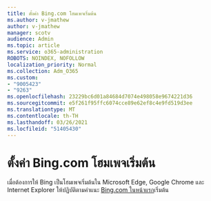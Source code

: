 ```yaml
---
title: ตั้งค่า Bing.com โฮมเพจเริ่มต้น
ms.author: v-jmathew
author: v-jmathew
manager: scotv
audience: Admin
ms.topic: article
ms.service: o365-administration
ROBOTS: NOINDEX, NOFOLLOW
localization_priority: Normal
ms.collection: Adm_O365
ms.custom:
- "9005423"
- "9263"
ms.openlocfilehash: 23229bc6d01a84684d7074e498058e9674221d36
ms.sourcegitcommit: e5f261f95ffc6074cce89e62ef8c4e9fd519d3ee
ms.translationtype: MT
ms.contentlocale: th-TH
ms.lasthandoff: 03/26/2021
ms.locfileid: "51405430"
---
```

# <a name="make-bingcom-the-default-home-page"></a>ตั้งค่า Bing.com โฮมเพจเริ่มต้น

เมื่อต้องการให้ Bing เป็นโฮมเพจเริ่มต้นใน Microsoft Edge, Google Chrome และ Internet Explorer ให้ปฏิบัติตามคําแนะ [Bing.com ในหน้าแรก](https://go.microsoft.com/fwlink/?linkid=2149816)เริ่มต้น
